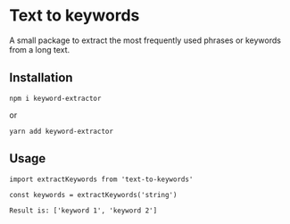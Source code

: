 # Text to keywords

A small package to extract the most frequently used phrases or keywords from a long text.

## Installation

```
npm i keyword-extractor
```

or

```
yarn add keyword-extractor
```

## Usage

```
import extractKeywords from 'text-to-keywords'

const keywords = extractKeywords('string')

Result is: ['keyword 1', 'keyword 2']

```
